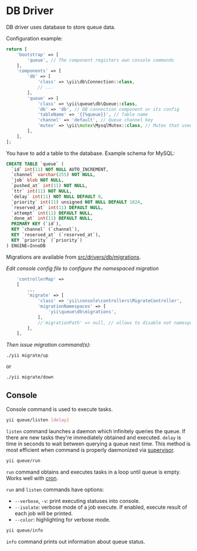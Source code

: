 DB Driver
=========

DB driver uses database to store queue data.

Configuration example:

```php
return [
    'bootstrap' => [
        'queue', // The component registers own console commands
    ],
    'components' => [
        'db' => [
            'class' => \yii\db\Connection::class, 
            // ...
        ],
        'queue' => [
            'class' => \yii\queue\db\Queue::class,
            'db' => 'db', // DB connection component or its config 
            'tableName' => '{{%queue}}', // Table name
            'channel' => 'default', // Queue channel key
            'mutex' => \yii\mutex\MysqlMutex::class, // Mutex that used to sync queries
        ],
    ],
];
```

You have to add a table to the database. Example schema for MySQL:

```SQL
CREATE TABLE `queue` (
  `id` int(11) NOT NULL AUTO_INCREMENT,
  `channel` varchar(255) NOT NULL,
  `job` blob NOT NULL,
  `pushed_at` int(11) NOT NULL,
  `ttr` int(11) NOT NULL,
  `delay` int(11) NOT NULL DEFAULT 0,
  `priority` int(11) unsigned NOT NULL DEFAULT 1024,
  `reserved_at` int(11) DEFAULT NULL,
  `attempt` int(11) DEFAULT NULL,
  `done_at` int(11) DEFAULT NULL,
  PRIMARY KEY (`id`),
  KEY `channel` (`channel`),
  KEY `reserved_at` (`reserved_at`),
  KEY `priority` (`priority`)
) ENGINE=InnoDB
```

Migrations are available from [src/drivers/db/migrations](../../src/drivers/db/migrations).

*Edit console config file to configure the namespaced migration* 

```php
    'controllerMap' =>
    [
        ...
        'migrate' => [
            'class' => 'yii\console\controllers\MigrateController',
            'migrationNamespaces' => [
                'yii\queue\db\migrations',
            ],
            //'migrationPath' => null, // allows to disable not namespaced migration completely
        ],
    ],
```

*Then issue migration command(s):*

```
./yii migrate/up
```

or

```
./yii migrate/down
```


Console
-------

Console command is used to execute tasks.

```sh
yii queue/listen [delay]
```

`listen` command launches a daemon which infinitely queries the queue. If there are new tasks
they're immediately obtained and executed. `delay` is time in seconds to wait between querying
a queue next time. This method is most efficient when command is properly daemonized via
[supervisor](worker.md#supervisor).

```sh
yii queue/run
```

`run` command obtains and executes tasks in a loop until queue is empty. Works well with
[cron](worker.md#cron).

`run` and `listen` commands have options:

- `--verbose`, `-v`: print executing statuses into console.
- `--isolate`: verbose mode of a job execute. If enabled, execute result of each job will be printed.
- `--color`: highlighting for verbose mode.

```sh
yii queue/info
```

`info` command prints out information about queue status.
